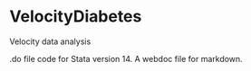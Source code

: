 # VelocityDiabetes
Velocity data analysis

.do file code for Stata version 14. A webdoc file for markdown.
